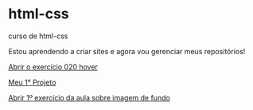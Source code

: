 # html-css
 curso de html-css

Estou aprendendo a criar sites e agora vou gerenciar meus repositórios!

<a href="https://ramosg7.github.io/html-css/Exercícios/ex020/hover.html">Abrir o exercício 020 hover</a>

<a href="https://ramosg7.github.io/projeto-android/">Meu 1° Projeto</a>

<a href="https://ramosg7.github.io/html-css/Exercícios/ex022/fundo001.html">Abrir 1º exercício da aula sobre imagem de fundo</a>